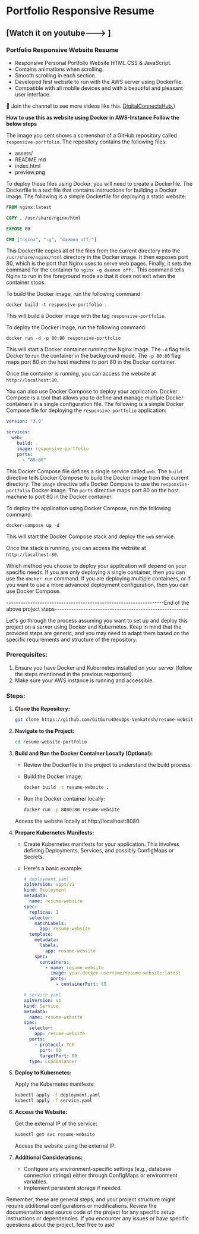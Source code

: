 # Portfolio Responsive Resume
## [Watch it on youtube--->    ]
### Portfolio Responsive Website Resume

- Responsive Personal Portfolio Website HTML CSS & JavaScript.
- Contains animations when scrolling.
- Smooth scrolling in each section.
- Developed first website to run with the AWS server using Dockerfile.
- Compatible with all mobile devices and with a beautiful and pleasant user interface.

💙 Join the channel to see more videos like this. [DigitalConnectsHub.](https://www.youtube.com/@TheDigitalConnectsHub.blogspot))

**How to use this as website using Docker in AWS-Instance**
**Follow the below steps**

The image you sent shows a screenshot of a GitHub repository called `responsive-portfolio`. The repository contains the following files:

* assets/
* README.md
* index.html
* preview.png

To deploy these files using Docker, you will need to create a Dockerfile. The Dockerfile is a text file that contains instructions for building a Docker image. The following is a simple Dockerfile for deploying a static website:

```dockerfile
FROM nginx:latest

COPY . /usr/share/nginx/html

EXPOSE 80

CMD ["nginx", "-g", "daemon off;"]
```

This Dockerfile copies all of the files from the current directory into the `/usr/share/nginx/html` directory in the Docker image. It then exposes port 80, which is the port that Nginx uses to serve web pages. Finally, it sets the command for the container to `nginx -g daemon off;`. This command tells Nginx to run in the foreground mode so that it does not exit when the container stops.

To build the Docker image, run the following command:

```
docker build -t responsive-portfolio .
```

This will build a Docker image with the tag `responsive-portfolio`.

To deploy the Docker image, run the following command:

```
docker run -d -p 80:80 responsive-portfolio
```

This will start a Docker container running the Nginx image. The `-d` flag tells Docker to run the container in the background mode. The `-p 80:80` flag maps port 80 on the host machine to port 80 in the Docker container.

Once the container is running, you can access the website at `http://localhost:80`.

You can also use Docker Compose to deploy your application. Docker Compose is a tool that allows you to define and manage multiple Docker containers in a single configuration file. The following is a simple Docker Compose file for deploying the `responsive-portfolio` application:

```yaml
version: "3.9"

services:
  web:
    build: .
    image: responsive-portfolio
    ports:
      - "80:80"
```

This Docker Compose file defines a single service called `web`. The `build` directive tells Docker Compose to build the Docker image from the current directory. The `image` directive tells Docker Compose to use the `responsive-portfolio` Docker image. The `ports` directive maps port 80 on the host machine to port 80 in the Docker container.

To deploy the application using Docker Compose, run the following command:

```
docker-compose up -d
```

This will start the Docker Compose stack and deploy the `web` service.

Once the stack is running, you can access the website at `http://localhost:80`.

Which method you choose to deploy your application will depend on your specific needs. If you are only deploying a single container, then you can use the `docker run` command. If you are deploying multiple containers, or if you want to use a more advanced deployment configuration, then you can use Docker Compose.

------------------------------------------------------------------End of the above project steps--------------------------------------------------------

Let's go through the process assuming you want to set up and deploy this project on a server using Docker and Kubernetes. Keep in mind that the provided steps are generic, and you may need to adapt them based on the specific requirements and structure of the repository.

### Prerequisites:

1. Ensure you have Docker and Kubernetes installed on your server (follow the steps mentioned in the previous responses).
2. Make sure your AWS instance is running and accessible.

### Steps:

1. **Clone the Repository:**

    ```bash
    git clone https://github.com/GitGuru4DevOps-Venkatesh/resume-website-portfolio.git
    ```

2. **Navigate to the Project:**

    ```bash
    cd resume-website-portfolio
    ```

3. **Build and Run the Docker Container Locally (Optional):**

    - Review the Dockerfile in the project to understand the build process.
    - Build the Docker image:

        ```bash
        docker build -t resume-website .
        ```

    - Run the Docker container locally:

        ```bash
        docker run -p 8080:80 resume-website
        ```

    Access the website locally at http://localhost:8080.

4. **Prepare Kubernetes Manifests:**

    - Create Kubernetes manifests for your application. This involves defining Deployments, Services, and possibly ConfigMaps or Secrets.
    - Here's a basic example:

        ```yaml
        # deployment.yaml
        apiVersion: apps/v1
        kind: Deployment
        metadata:
          name: resume-website
        spec:
          replicas: 1
          selector:
            matchLabels:
              app: resume-website
          template:
            metadata:
              labels:
                app: resume-website
            spec:
              containers:
                - name: resume-website
                  image: your-docker-username/resume-website:latest
                  ports:
                    - containerPort: 80
        ```

        ```yaml
        # service.yaml
        apiVersion: v1
        kind: Service
        metadata:
          name: resume-website
        spec:
          selector:
            app: resume-website
          ports:
            - protocol: TCP
              port: 80
              targetPort: 80
          type: LoadBalancer
        ```

5. **Deploy to Kubernetes:**

    Apply the Kubernetes manifests:

    ```bash
    kubectl apply -f deployment.yaml
    kubectl apply -f service.yaml
    ```

6. **Access the Website:**

    Get the external IP of the service:

    ```bash
    kubectl get svc resume-website
    ```

    Access the website using the external IP.

7. **Additional Considerations:**

    - Configure any environment-specific settings (e.g., database connection strings) either through ConfigMaps or environment variables.
    - Implement persistent storage if needed.

Remember, these are general steps, and your project structure might require additional configurations or modifications. Review the documentation and source code of the project for any specific setup instructions or dependencies. If you encounter any issues or have specific questions about the project, feel free to ask!
